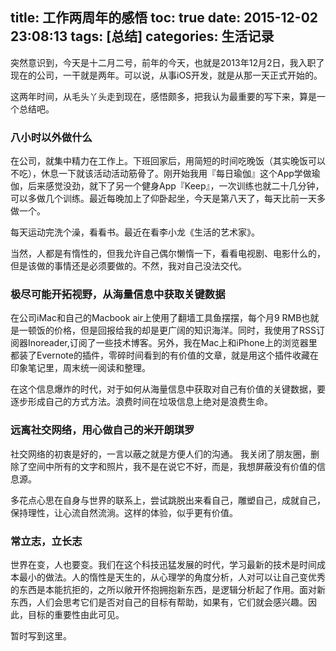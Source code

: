 ﻿title: 工作两周年的感悟
toc: true
date: 2015-12-02 23:08:13
tags: [总结]
categories: 生活记录
---
突然意识到，今天是十二月二号，前年的今天，也就是2013年12月2日，我入职了现在的公司，一干就是两年。可以说，从事iOS开发，就是从那一天正式开始的。

这两年时间，从毛头丫头走到现在，感悟颇多，把我认为最重要的写下来，算是一个总结吧。
### 八小时以外做什么
在公司，就集中精力在工作上。下班回家后，用简短的时间吃晚饭（其实晚饭可以不吃），休息一下就该活动活动筋骨了。刚开始我用『每日瑜伽』这个App学做瑜伽，后来感觉没劲，就下了另一个健身App『Keep』，一次训练也就二十几分钟，可以多做几个训练。最近每晚加上了仰卧起坐，今天是第八天了，每天比前一天多做一个。

每天运动完洗个澡，看看书。最近在看李小龙《生活的艺术家》。

当然，人都是有惰性的，但我允许自己偶尔懒惰一下，看看电视剧、电影什么的，但是该做的事情还是必须要做的。不然，我对自己没法交代。

### 极尽可能开拓视野，从海量信息中获取关键数据
在公司iMac和自己的Macbook air上使用了翻墙工具鱼摆摆，每个月9 RMB也就是一顿饭的价格，但是回报给我的却是更广阔的知识海洋。同时，我使用了RSS订阅器Inoreader,订阅了一些技术博客。另外，我在Mac上和iPhone上的浏览器里都装了Evernote的插件，零碎时间看到的有价值的文章，就是用这个插件收藏在印象笔记里，周末统一阅读和整理。

在这个信息爆炸的时代，对于如何从海量信息中获取对自己有价值的关键数据，要逐步形成自己的方式方法。浪费时间在垃圾信息上绝对是浪费生命。

### 远离社交网络，用心做自己的米开朗琪罗
社交网络的初衷是好的，一言以蔽之就是方便人们的沟通。
我关闭了朋友圈，删除了空间中所有的文字和照片，我不是在说它不好，而是，我想屏蔽没有价值的信息源。

多花点心思在自身与世界的联系上，尝试跳脱出来看自己，雕塑自己，成就自己，保持理性，让心流自然流淌。这样的体验，似乎更有价值。

### 常立志，立长志
世界在变，人也要变。我们在这个科技迅猛发展的时代，学习最新的技术是时间成本最小的做法。人的惰性是天生的，从心理学的角度分析，人对可以让自己变优秀的东西是本能抗拒的，之所以敞开怀抱拥抱新东西，是逻辑分析起了作用。面对新东西，人们会思考它们是否对自己的目标有帮助，如果有，它们就会感兴趣。因此，目标的重要性由此可见。

暂时写到这里。






